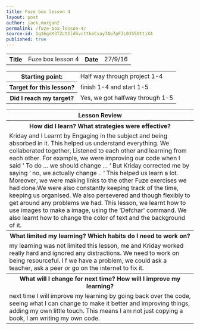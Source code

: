 ```yaml
---
title: Fuze box lesson 4
layout: post
author: jack.morgan2
permalink: /fuze-box-lesson-4/
source-id: 1g16gdK3TZct1ldSvcttkeCsay7Ao7pFJL0JSSGttiX4
published: true
---
```

<table>
  <tr>
    <th>Title</th>
    <td>Fuze box lesson 4</td>
    <th>Date</th>
    <td>27/9/16</td>
  </tr>
</table>


<table>
  <tr>
  <th>Starting point:</th>
    <td>Half way through project 1-4</td>
  </tr>
  <tr>
    <th>Target for this lesson?</th>
    <td>finish 1-4 and start 1-5</td>
  </tr>
  <tr>
    <th>Did I reach my target? 
</th>
    <td>Yes, we got halfway through 1-5</td>
  </tr>
</table>


<table>
  <tr>
    <th>Lesson Review</th>
  </tr>
  <tr>
    <th>How did I learn? What strategies were effective? </th>
  </tr>
  <tr>
    <td> Kriday and I Learnt by Engaging in the subject and being absorbed in it. This helped us understand everything. We collaborated together, Listened to each other and learning from each other. For example, we were improving our code when I said ' To do … we should change … ‘  But Kriday corrected me by saying ‘ no, we actually change .. ‘ This helped us learn a lot. Moreover, we were making links to the other Fuze exercises we had done.We were also constantly keeping track of the time, keeping us organised. We also persevered and though flexibly to get around any problems we had. This lesson, we learnt how to use images to make a image, using the ‘Defchar' command. We also learnt how to change the color of text and the background of it.</td>
  </tr>
  <tr>
    <th>What limited my learning? Which habits do I need to work on? </th>
  </tr>
  <tr>
    <td>my learning was not limited this lesson, me and Kriday worked really hard and ignored any distractions. We need to work on being resourceful. I f we have a problem, we could ask a teacher, ask a peer or go on the internet to fix it.</td>
  </tr>
  <tr>
    <th>What will I change for next time? How will I improve my learning?</th>
  </tr>
  <tr>
    <td>next time I will improve my learning by going back over the code, seeing what I can change to make it better and improving things, adding my own little touch. This means I am not just copying a book, I am writing my own code.</td>
  </tr>
</table>



